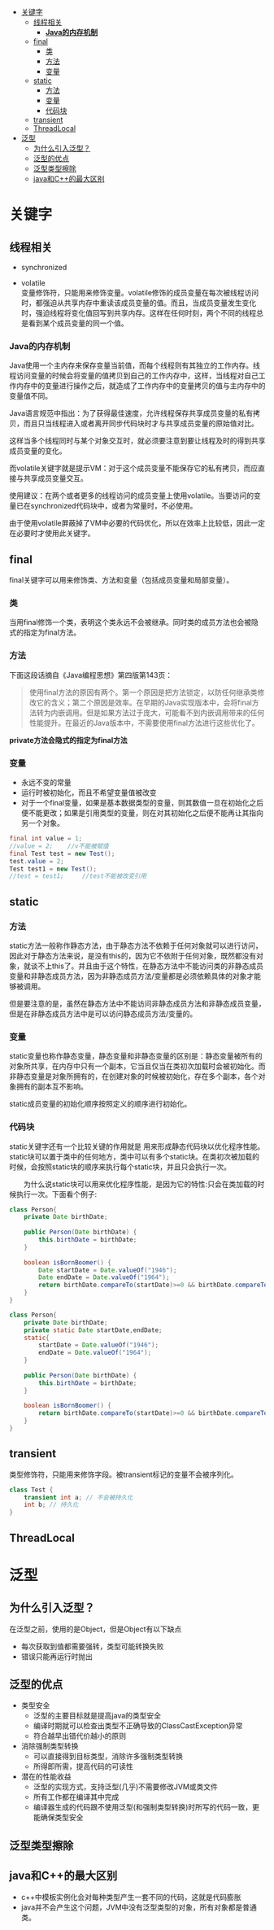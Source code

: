 
<!-- TOC -->

- [关键字](#关键字)
    - [线程相关](#线程相关)
        - [__Java的内存机制__](#__java的内存机制__)
    - [final](#final)
        - [类](#类)
        - [方法](#方法)
        - [变量](#变量)
    - [static](#static)
        - [方法](#方法-1)
        - [变量](#变量-1)
        - [代码块](#代码块)
    - [transient](#transient)
    - [ThreadLocal](#threadlocal)
- [泛型](#泛型)
    - [为什么引入泛型？](#为什么引入泛型)
    - [泛型的优点](#泛型的优点)
    - [泛型类型擦除](#泛型类型擦除)
    - [java和C++的最大区别](#java和c的最大区别)

<!-- /TOC -->

# 关键字

## 线程相关
* synchronized
    
* volatile  
变量修饰符，只能用来修饰变量。volatile修饰的成员变量在每次被线程访问时，都强迫从共享内存中重读该成员变量的值。而且，当成员变量发生变化时，强迫线程将变化值回写到共享内存。这样在任何时刻，两个不同的线程总是看到某个成员变量的同一个值。

### __Java的内存机制__

Java使用一个主内存来保存变量当前值，而每个线程则有其独立的工作内存。线程访问变量的时候会将变量的值拷贝到自己的工作内存中，这样，当线程对自己工作内存中的变量进行操作之后，就造成了工作内存中的变量拷贝的值与主内存中的变量值不同。  

Java语言规范中指出：为了获得最佳速度，允许线程保存共享成员变量的私有拷贝，而且只当线程进入或者离开同步代码块时才与共享成员变量的原始值对比。  

这样当多个线程同时与某个对象交互时，就必须要注意到要让线程及时的得到共享成员变量的变化。  

而volatile关键字就是提示VM：对于这个成员变量不能保存它的私有拷贝，而应直接与共享成员变量交互。  

使用建议：在两个或者更多的线程访问的成员变量上使用volatile。当要访问的变量已在synchronized代码块中，或者为常量时，不必使用。

由于使用volatile屏蔽掉了VM中必要的代码优化，所以在效率上比较低，因此一定在必要时才使用此关键字。


## final
final关键字可以用来修饰类、方法和变量（包括成员变量和局部变量）。
### 类
当用final修饰一个类，表明这个类永远不会被继承。同时类的成员方法也会被隐式的指定为final方法。

### 方法
下面这段话摘自《Java编程思想》第四版第143页：

> 使用final方法的原因有两个。第一个原因是把方法锁定，以防任何继承类修改它的含义；第二个原因是效率。在早期的Java实现版本中，会将final方法转为内嵌调用。但是如果方法过于庞大，可能看不到内嵌调用带来的任何性能提升。在最近的Java版本中，不需要使用final方法进行这些优化了。

**private方法会隐式的指定为final方法**

### 变量
* 永远不变的常量
* 运行时被初始化，而且不希望变量值被改变
* 对于一个final变量，如果是基本数据类型的变量，则其数值一旦在初始化之后便不能更改；如果是引用类型的变量，则在对其初始化之后便不能再让其指向另一个对象。

```java 
final int value = 1;
//value = 2;    //v不能被赋值
final Test test = new Test();
test.value = 2;
Test test1 = new Test();
//test = test1;     //test不能被改变引用
```

## static
### 方法
static方法一般称作静态方法，由于静态方法不依赖于任何对象就可以进行访问，因此对于静态方法来说，是没有this的，因为它不依附于任何对象，既然都没有对象，就谈不上this了。并且由于这个特性，在静态方法中不能访问类的非静态成员变量和非静态成员方法，因为非静态成员方法/变量都是必须依赖具体的对象才能够被调用。

但是要注意的是，虽然在静态方法中不能访问非静态成员方法和非静态成员变量，但是在非静态成员方法中是可以访问静态成员方法/变量的。

### 变量
static变量也称作静态变量，静态变量和非静态变量的区别是：静态变量被所有的对象所共享，在内存中只有一个副本，它当且仅当在类初次加载时会被初始化。而非静态变量是对象所拥有的，在创建对象的时候被初始化，存在多个副本，各个对象拥有的副本互不影响。

static成员变量的初始化顺序按照定义的顺序进行初始化。

### 代码块
static关键字还有一个比较关键的作用就是 用来形成静态代码块以优化程序性能。static块可以置于类中的任何地方，类中可以有多个static块。在类初次被加载的时候，会按照static块的顺序来执行每个static块，并且只会执行一次。

　　为什么说static块可以用来优化程序性能，是因为它的特性:只会在类加载的时候执行一次。下面看个例子:
```java
class Person{
    private Date birthDate;
     
    public Person(Date birthDate) {
        this.birthDate = birthDate;
    }
     
    boolean isBornBoomer() {
        Date startDate = Date.valueOf("1946");
        Date endDate = Date.valueOf("1964");
        return birthDate.compareTo(startDate)>=0 && birthDate.compareTo(endDate) < 0;
    }
}
```
```java
class Person{
    private Date birthDate;
    private static Date startDate,endDate;
    static{
        startDate = Date.valueOf("1946");
        endDate = Date.valueOf("1964");
    }
     
    public Person(Date birthDate) {
        this.birthDate = birthDate;
    }
     
    boolean isBornBoomer() {
        return birthDate.compareTo(startDate)>=0 && birthDate.compareTo(endDate) < 0;
    }
}
```

## transient  
类型修饰符，只能用来修饰字段。被transient标记的变量不会被序列化。
```java
class Test {  
    transient int a; // 不会被持久化  
    int b; // 持久化  
}
```

## ThreadLocal

# 泛型
## 为什么引入泛型？
在泛型之前，使用的是Object，但是Object有以下缺点
* 每次获取到值都需要强转，类型可能转换失败
* 错误只能再运行时抛出

## 泛型的优点
* 类型安全
    * 泛型的主要目标就是提高java的类型安全
    * 编译时期就可以检查出类型不正确导致的ClassCastException异常
    * 符合越早出错代价越小的原则
* 消除强制类型转换
    * 可以直接得到目标类型，消除许多强制类型转换
    * 所得即所需，提高代码的可读性
* 潜在的性能收益
    * 泛型的实现方式，支持泛型(几乎)不需要修改JVM或类文件
    * 所有工作都在编译其中完成
    * 编译器生成的代码跟不使用泛型(和强制类型转换)时所写的代码一致，更能确保类型安全

## 泛型类型擦除
## java和C++的最大区别
* c++中模板实例化会对每种类型产生一套不同的代码，这就是代码膨胀
* java并不会产生这个问题，JVM中没有泛型类型的对象，所有对象都是普通类。